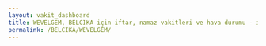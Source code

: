 ```yaml
---
layout: vakit_dashboard
title: WEVELGEM, BELCIKA için iftar, namaz vakitleri ve hava durumu - ilçe/eyalet seç
permalink: /BELCIKA/WEVELGEM/
---
```


<script type="text/javascript">
  var GLOBAL_COUNTRY = 'BELCIKA';
  var GLOBAL_CITY = 'WEVELGEM';
  var GLOBAL_STATE = '';
  var lat = 72;
  var lon = 21;
</script>
